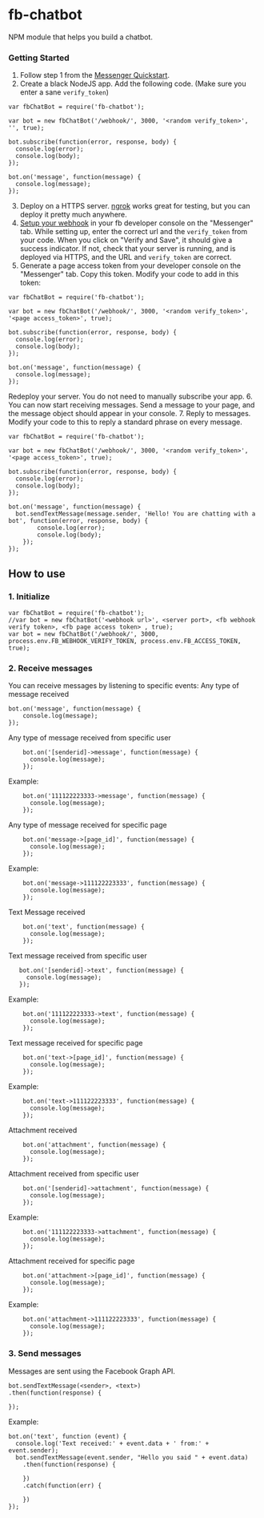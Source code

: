 # fb-chatbot
NPM module that helps you build a chatbot.

### Getting Started
1. Follow step 1 from the [Messenger Quickstart](https://developers.facebook.com/docs/messenger-platform/quickstart).
2. Create a black NodeJS app. Add the following code. (Make sure you enter a sane `verify_token`)
  ```
  var fbChatBot = require('fb-chatbot');
  
  var bot = new fbChatBot('/webhook/', 3000, '<random verify_token>', '', true);
  
  bot.subscribe(function(error, response, body) {
  	console.log(error);
  	console.log(body);
  });
  
  bot.on('message', function(message) {
  	console.log(message);
  });
  ```
3. Deploy on a HTTPS server. [ngrok](https://ngrok.com/) works great for testing, but you can deploy it pretty much anywhere.
4. [Setup your webhook](https://developers.facebook.com/docs/messenger-platform/quickstart#setup_webhook) in your fb developer console on the "Messenger" tab. While setting up, enter the correct url and the `verify_token` from your code. When you click on "Verify and Save", it should give a success indicator. If not, check that your server is running, and is deployed via HTTPS, and the URL and `verify_token` are correct.
5. Generate a page access token from your developer console on the "Messenger" tab. Copy this token. Modify your code to add in this token:
  ```
  var fbChatBot = require('fb-chatbot');
  
  var bot = new fbChatBot('/webhook/', 3000, '<random verify_token>', '<page access_token>', true);
  
  bot.subscribe(function(error, response, body) {
  	console.log(error);
  	console.log(body);
  });
  
  bot.on('message', function(message) {
  	console.log(message);
  });
  ```
  Redeploy your server. You do not need to manually subscribe your app.
6. You can now start receiving messages. Send a message to your page, and the message object should appear in your console.
7. Reply to messages. Modify your code to this to reply a standard phrase on every message.
  ```
  var fbChatBot = require('fb-chatbot');
  
  var bot = new fbChatBot('/webhook/', 3000, '<random verify_token>', '<page access_token>', true);
  
  bot.subscribe(function(error, response, body) {
  	console.log(error);
  	console.log(body);
  });
  
  bot.on('message', function(message) {
  	bot.sendTextMessage(message.sender, 'Hello! You are chatting with a bot', function(error, response, body) {
		  console.log(error);
		  console.log(body);
	  });
  });
  ```

## How to use
### 1. Initialize
  
  ```
  var fbChatBot = require('fb-chatbot');
  //var bot = new fbChatBot('<webhook url>', <server port>, <fb webhook verify token>, <fb page access token> , true); 
  var bot = new fbChatBot('/webhook/', 3000, process.env.FB_WEBHOOK_VERIFY_TOKEN, process.env.FB_ACCESS_TOKEN, true); 
  ```
### 2. Receive messages
You can receive messages by listening to specific events:
Any type of message received

```
bot.on('message', function(message) {
	console.log(message);
});
```

Any type of message received from specific user

```
    bot.on('[senderid]->message', function(message) {
  	  console.log(message);
    });
```
    
Example:

```
    bot.on('111122223333->message', function(message) {
  	  console.log(message);
    });
```
    
Any type of message received for specific page

```
    bot.on('message->[page_id]', function(message) {
  	  console.log(message);
    });
```

Example:

```
    bot.on('message->111122223333', function(message) {
  	  console.log(message);
    });
```
    
Text Message received

```
    bot.on('text', function(message) {
      console.log(message);
    });
```
  
Text message received from specific user

 ```
    bot.on('[senderid]->text', function(message) {
      console.log(message);
    });
```
    
Example:

```
    bot.on('111122223333->text', function(message) {
      console.log(message);
    });
```
    
Text message received for specific page

```
    bot.on('text->[page_id]', function(message) {
      console.log(message);
    });
```
    
Example:

```
    bot.on('text->111122223333', function(message) {
      console.log(message);
    });
```
    
Attachment received

```
    bot.on('attachment', function(message) {
      console.log(message);
    });
```
  
Attachment received from specific user

```
    bot.on('[senderid]->attachment', function(message) {
      console.log(message);
    });
```
    
Example:

```
    bot.on('111122223333->attachment', function(message) {
      console.log(message);
    });
```
    
Attachment received for specific page

```
    bot.on('attachment->[page_id]', function(message) {
      console.log(message);
    });
```
    
Example:

```
    bot.on('attachment->111122223333', function(message) {
      console.log(message);
    });
```

### 3. Send messages

Messages are sent using the Facebook Graph API.
```
bot.sendTextMessage(<sender>, <text>)
.then(function(response) {
		
});
```
Example:
```
bot.on('text', function (event) {
  console.log('Text received:' + event.data + ' from:' + event.sender);
  bot.sendTextMessage(event.sender, "Hello you said " + event.data)
    .then(function(response) {

    })
    .catch(function(err) {

    })
});
```
